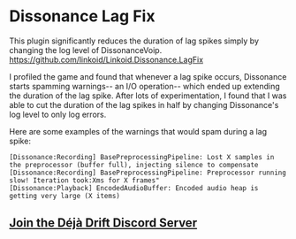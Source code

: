 # Dissonance Lag Fix

This plugin significantly reduces the duration of lag spikes simply by changing the log level of DissonanceVoip.
https://github.com/linkoid/Linkoid.Dissonance.LagFix

I profiled the game and found that whenever a lag spike occurs, Dissonance starts spamming warnings-- an I/O operation-- which ended up extending the duration of the lag spike. After lots of experimentation, I found that I was able to cut the duration of the lag spikes in half by changing Dissonance's log level to only log errors.

Here are some examples of the warnings that would spam during a lag spike:
```
[Dissonance:Recording] BasePreprocessingPipeline: Lost X samples in the preprocessor (buffer full), injecting silence to compensate
[Dissonance:Recording] BasePreprocessingPipeline: Preprocessor running slow! Iteration took:Xms for X frames"
[Dissonance:Playback] EncodedAudioBuffer: Encoded audio heap is getting very large (X items)
```

## [Join the Déjà Drift Discord Server](https://discord.gg/yKwt2AWcGF)
